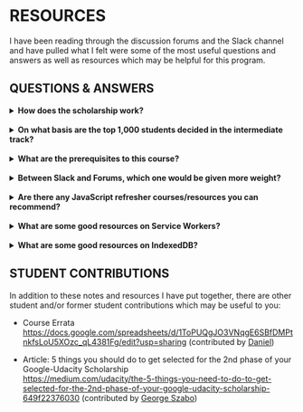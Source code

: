 # RESOURCES

I have been reading through the discussion forums and the Slack channel and have pulled what I felt were some of the most useful questions and answers as well as resources which may be helpful for this program.

## QUESTIONS & ANSWERS

<details>
  <summary><strong>How does the scholarship work?</strong></summary>
  <p>
    Right now, you are one of the 10,000 students selected for the first phase of a 3-month course. After this phase, Google and Udacity will select 1,000 students to earn a full nanodegree Mobile Web Specialist, this nanodegree has a duration of 6-months.
  </p>
  <p>
    <img src="https://cdn-enterprise.discourse.org/udacity/uploads/default/optimized/4X/6/2/b/62b0c3fce2667d32f2cb527dfe18ee3f821f0002_1_689x359.png">
  </p>
  <p>
    Find more details about this program at: https://www.udacity.com/course/mobile-web-specialist-nanodegree--nd024
  </p>
</details>

<br>

<details>
  <summary><strong>On what basis are the top 1,000 students decided in the intermediate track?</strong></summary>
  <p>
    When phase one ends on April 10, Udacity and Google will review your work and progress from this initial part of the scholarship program. In general, we will allocate the follow-up scholarships to high performing students based on this criteria:
  </p>
  <ul>
    <li>Successful completion of course material and quizzes. To be clear, there is no reward for finishing first or early. We will evaluate everyone's progress after the course ends in early April. This means making as much use of the forums as possible in order to iterate on your work.</li>
    <li>Support of fellow students and active participation in forums and on Slack. We have seen time and time again that the most successful students are those that learn in a community. We expect to see continuous engagement on Slack and the forums over the next three months.</li>
  </ul>
</details>

<br>

<details>
  <summary><strong>What are the prerequisites to this course?</strong></summary>
  <p>
    The prerequisites to the Mobile Web Specialist course are knowledge and experience in the following areas:
  </p>
  <ol>
    <li>One or more front-end frameworks (Angular, Backbone, Ember, or more).</li>
    <li>Web forms</li>
    <li>Git</li>
    <li>Unix/Linux Command Line Basics</li>
  </ol>
  <p>Here are some courses on Udacity to cover each prerequisite:</p>
  <ol>
    <li>Front End Frameworks<br>https://www.udacity.com/course/front-end-frameworks--ud894</li>
    <li>Building High Conversion Web Forms<br>https://www.udacity.com/course/building-high-conversion-web-forms--ud890</li>
    <li>Github & Collaboration<br>https://www.udacity.com/course/github-collaboration--ud456</li>
    <li>Linux Command Line Basics<br>https://www.udacity.com/course/linux-command-line-basics--ud595</li>
    <li>Shell Workshop<br>https://www.udacity.com/course/shell-workshop--ud206</li>
  </ol>
</details>

<br>

<details>
  <summary><strong>Between Slack and Forums, which one would be given more weight?</strong></summary>
  <p>
    Both are important and quite distinct interactions, but in the end forum is more relevant because:
  </p>
  <ul>
    <li>Here is the place to submit your projects for mentor feedback: https://discussions.udacity.com/t/project-feedback-from-mentors/511883</li>
    <li>Your activities on the forum are measurable by badges: https://discussions.udacity.com/badges</li>
    <li>Forum mentors are responsible for weekly recommended best student interactions.</li>
  </ul>
</details>

<br>

<details>
  <summary><strong>Are there any JavaScript refresher courses/resources you can recommend?</strong></summary>
  <ul>
    <li>Introduction to JavaScript<br>https://www.udacity.com/course/intro-to-javascript--ud803</li>
    <li>Introduction to jQuery<br>https://www.udacity.com/course/intro-to-jquery--ud245</li>
    <li>Object-Oriented JavaScript<br>https://www.udacity.com/course/object-oriented-javascript--ud015</li>
    <li>JavaScript Design Patterns<br>https://www.udacity.com/course/javascript-design-patterns--ud989</li>
    <li>JavaScript Testing<br>https://www.udacity.com/course/javascript-testing--ud549</li>
    <li>Practical JavaScript<br>https://watchandcode.com/p/practical-javascript</li>
    <li>Progressive Web Apps (PWA) - The Complete Guide<br>https://www.udemy.com/progressive-web-app-pwa-the-complete-guide/learn/v4/overview</li>
    <li>JavaScript: Understanding the Weird Parts<br>https://www.udemy.com/understand-javascript/learn/v4/overview</li>
    <li>You Don't Know JS<br>https://github.com/getify/You-Dont-Know-JS</li>
    <li>The Modern JavaScript Tutorial<br>https://javascript.info/</li>
    <li>JavaScript Promises: an Introduction<br>https://developers.google.com/web/fundamentals/primers/promises</li>
  </ul>
</details>

<br>

<details>
  <summary><strong>What are some good resources on Service Workers?</strong></summary>
  <ul>
    <li>The Offline Cookbook<br>https://developers.google.com/web/fundamentals/instant-and-offline/offline-cookbook/</li>
    <li>Service Worker Resources<br>https://jakearchibald.github.io/isserviceworkerready/resources.html</li>
    <li>MDN Service Worker API<br>https://developer.mozilla.org/en-US/docs/Web/API/Service_Worker_API</li>
    <li>Service Worker Primer<br>https://developers.google.com/web/fundamentals/primers/service-workers/</li>
    <li>Service Worker W3C Spec:<br>https://w3c.github.io/ServiceWorker/</li>
  </ul>
</details>

<br>

<details>
  <summary><strong>What are some good resources on IndexedDB?</strong></summary>
  <ul>
    <li>IndexedDB Promised Library<br>https://github.com/jakearchibald/idb</li>
    <li>IndexedDB API (MDN)<br>https://developer.mozilla.org/en-US/docs/Web/API/IndexedDB_API</li>
  </ul>
</details>

## STUDENT CONTRIBUTIONS

In addition to these notes and resources I have put together, there are other student and/or former student contributions which may be useful to you:

* Course Errata<br>https://docs.google.com/spreadsheets/d/1ToPUQgJO3VNqgE6SBfDMPtnkfsLoU5XOzc_qL4381Fg/edit?usp=sharing (contributed by [Daniel](https://discussions.udacity.com/u/tuf37504))

* Article: 5 things you should do to get selected for the 2nd phase of your Google-Udacity Scholarship<br>https://medium.com/udacity/the-5-things-you-need-to-do-to-get-selected-for-the-2nd-phase-of-your-google-udacity-scholarship-649f22376030 (contributed by [George Szabo](https://medium.com/@george_szabo))
